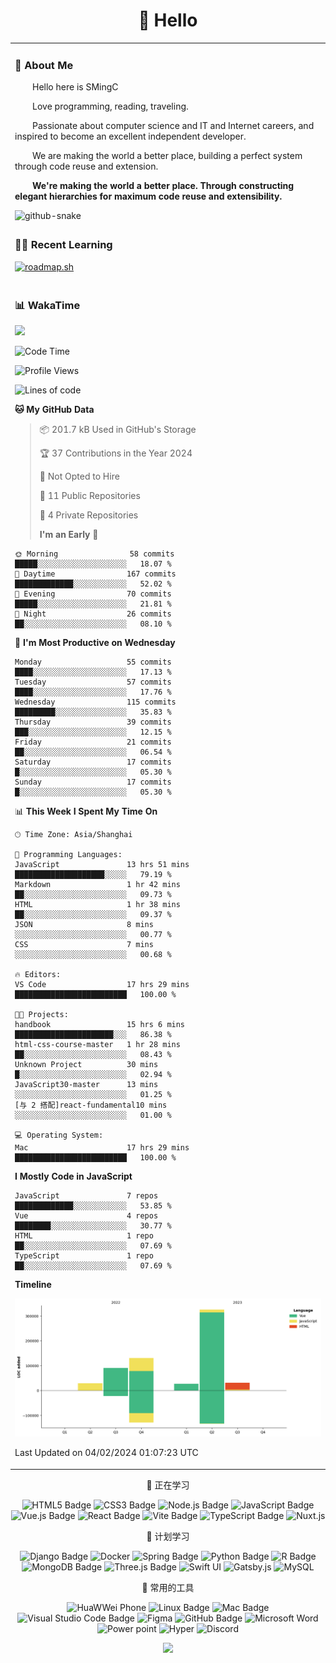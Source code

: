 <div align="center">

# 🙋 Hello

<table>
<tr><td>
  
### 🤺 About Me

<p>&emsp;&emsp;Hello here is SMingC</p>
<p>&emsp;&emsp;Love programming, reading, traveling.</p>
<p>&emsp;&emsp;Passionate about computer science and IT and Internet careers, and inspired to become an excellent independent developer.</p>
<p>&emsp;&emsp;We are making the world a better place, building a perfect system through code reuse and extension.</p>
<p><strong>&emsp;&emsp;We're making the world a better place. Through constructing elegant hierarchies for maximum code reuse and extensibility.</strong></p>
<img
  alt="github-snake"
  src="https://cdn.jsdelivr.net/gh/SMingC/SMingC/profile-snake-contrib/github-contribution-grid-snake.svg"
/>

</td></tr>

<tr><td>

### 🤾‍♂️ Recent Learning

<a href="https://roadmap.sh"><img src="https://api.roadmap.sh/v1-badge/wide/648eb21e779070ae62492d7a?variant=dark" alt="roadmap.sh"/></a>

</td></tr>

<tr><td>

### 📊 WakaTime

  <img src="https://github-readme-stats.vercel.app/api/wakatime?username=SMingC&layout=compact&text_color=f0f6fc&bg_color=111111&hide_border=true&hide_title=true" />

<!--START_SECTION:waka-->

![Code Time](http://img.shields.io/badge/Code%20Time-167%20hrs%2028%20mins-blue)

![Profile Views](http://img.shields.io/badge/Profile%20Views-0-blue)

![Lines of code](https://img.shields.io/badge/From%20Hello%20World%20I%27ve%20Written-659.5%20thousand%20lines%20of%20code-blue)

**🐱 My GitHub Data**

> 📦 201.7 kB Used in GitHub's Storage
>
> 🏆 37 Contributions in the Year 2024
>
> 🚫 Not Opted to Hire
>
> 📜 11 Public Repositories
>
> 🔑 4 Private Repositories
>
> **I'm an Early 🐤**

```text
🌞 Morning                58 commits          █████░░░░░░░░░░░░░░░░░░░░   18.07 %
🌆 Daytime                167 commits         █████████████░░░░░░░░░░░░   52.02 %
🌃 Evening                70 commits          █████░░░░░░░░░░░░░░░░░░░░   21.81 %
🌙 Night                  26 commits          ██░░░░░░░░░░░░░░░░░░░░░░░   08.10 %
```

📅 **I'm Most Productive on Wednesday**

```text
Monday                   55 commits          ████░░░░░░░░░░░░░░░░░░░░░   17.13 %
Tuesday                  57 commits          ████░░░░░░░░░░░░░░░░░░░░░   17.76 %
Wednesday                115 commits         █████████░░░░░░░░░░░░░░░░   35.83 %
Thursday                 39 commits          ███░░░░░░░░░░░░░░░░░░░░░░   12.15 %
Friday                   21 commits          ██░░░░░░░░░░░░░░░░░░░░░░░   06.54 %
Saturday                 17 commits          █░░░░░░░░░░░░░░░░░░░░░░░░   05.30 %
Sunday                   17 commits          █░░░░░░░░░░░░░░░░░░░░░░░░   05.30 %
```

📊 **This Week I Spent My Time On**

```text
🕑︎ Time Zone: Asia/Shanghai

💬 Programming Languages:
JavaScript               13 hrs 51 mins      ████████████████████░░░░░   79.19 %
Markdown                 1 hr 42 mins        ██░░░░░░░░░░░░░░░░░░░░░░░   09.73 %
HTML                     1 hr 38 mins        ██░░░░░░░░░░░░░░░░░░░░░░░   09.37 %
JSON                     8 mins              ░░░░░░░░░░░░░░░░░░░░░░░░░   00.77 %
CSS                      7 mins              ░░░░░░░░░░░░░░░░░░░░░░░░░   00.68 %

🔥 Editors:
VS Code                  17 hrs 29 mins      █████████████████████████   100.00 %

🐱‍💻 Projects:
handbook                 15 hrs 6 mins       ██████████████████████░░░   86.38 %
html-css-course-master   1 hr 28 mins        ██░░░░░░░░░░░░░░░░░░░░░░░   08.43 %
Unknown Project          30 mins             █░░░░░░░░░░░░░░░░░░░░░░░░   02.94 %
JavaScript30-master      13 mins             ░░░░░░░░░░░░░░░░░░░░░░░░░   01.25 %
[与 2 搭配]react-fundamental10 mins             ░░░░░░░░░░░░░░░░░░░░░░░░░   01.00 %

💻 Operating System:
Mac                      17 hrs 29 mins      █████████████████████████   100.00 %
```

**I Mostly Code in JavaScript**

```text
JavaScript               7 repos             █████████████░░░░░░░░░░░░   53.85 %
Vue                      4 repos             ████████░░░░░░░░░░░░░░░░░   30.77 %
HTML                     1 repo              ██░░░░░░░░░░░░░░░░░░░░░░░   07.69 %
TypeScript               1 repo              ██░░░░░░░░░░░░░░░░░░░░░░░   07.69 %
```

**Timeline**

![Lines of Code chart](https://raw.githubusercontent.com/SMingC/SMingC/main/assets/bar_graph.png)

Last Updated on 04/02/2024 01:07:23 UTC

<!--END_SECTION:waka-->

</td></tr>
</table>

<!--  skill badge 技能徽章 -->

💪 正在学习

![HTML5 Badge](https://img.shields.io/badge/HTML5-E34F26?logo=html5&logoColor=fff&style=flat)
![CSS3 Badge](https://img.shields.io/badge/CSS3-1572B6?logo=css3&logoColor=fff&style=flat)
![Node.js Badge](https://img.shields.io/badge/Node.js-393?logo=nodedotjs&logoColor=fff&style=flat)
![JavaScript Badge](https://img.shields.io/badge/JavaScript-F7DF1E?logo=javascript&logoColor=000&style=flat)
![Vue.js Badge](https://img.shields.io/badge/Vue.js-4FC08D?logo=vuedotjs&logoColor=fff&style=flat)
![React Badge](https://img.shields.io/badge/React-61DAFB?logo=react&logoColor=000&style=flat)
![Vite Badge](https://img.shields.io/badge/Vite-646CFF?logo=vite&logoColor=fff&style=flat)
![TypeScript Badge](https://img.shields.io/badge/TypeScript-3178C6?logo=typescript&logoColor=fff&style=flat)
![Nuxt.js](https://img.shields.io/badge/nuxt-%23057748?logo=Nuxt.js)

🧠 计划学习

![Django Badge](https://img.shields.io/badge/Django-092E20?logo=django&logoColor=fff&style=flat)
![Docker](https://img.shields.io/badge/Docker-%23003472?logo=Docker)
![Spring Badge](https://img.shields.io/badge/Spring-6DB33F?logo=spring&logoColor=fff&style=flat)
![Python Badge](https://img.shields.io/badge/Python-3776AB?logo=python&logoColor=fff&style=flat)
![R Badge](https://img.shields.io/badge/R-276DC3?logo=r&logoColor=fff&style=flat)
![MongoDB Badge](https://img.shields.io/badge/MongoDB-47A248?logo=mongodb&logoColor=fff&style=flat)
![Three.js Badge](https://img.shields.io/badge/Three.js-092E20?logo=threedotjs&logoColor=fff&style=flat)
![Swift UI](https://img.shields.io/badge/swift-%23eacd76?logo=swift)
![Gatsby.js](https://img.shields.io/badge/gatsby-%234b5cc4?logo=Gatsby)
![MySQL](https://img.shields.io/badge/mysql-%23e29c45?logo=MySQL)

🧰 常用的工具

![HuaWWei Phone](https://img.shields.io/badge/HuaWei-%23f20c00?logo=HuaWei)
![Linux Badge](https://img.shields.io/badge/Linux-FCC624?logo=linux&logoColor=000&style=flat)
![Mac Badge](https://img.shields.io/badge/Mac-black?logo=Apple)
![Visual Studio Code Badge](https://img.shields.io/badge/Visual%20Studio%20Code-007ACC?logo=visualstudiocode&logoColor=fff&style=flat)
![Figma](https://img.shields.io/badge/Figma-white?logo=Figma)
![GitHub Badge](https://img.shields.io/badge/GitHub-181717?logo=github&logoColor=fff&style=flat)
![Microsoft Word](https://img.shields.io/badge/Microsoft_Word-%23177cb0?logo=Microsoft%20Word)
![Power point](https://img.shields.io/badge/PowerPoint-%23fa8c35?logo=Microsoft%20PowerPoint)
![Hyper](https://img.shields.io/badge/Hyper-black?logo=Hyper)
![Discord](https://img.shields.io/badge/Discord-%23003472?logo=Discord)

<!-- programming tool icon 编程工具图标 -->

<img src="https://skillicons.dev/icons?i=sass,ts,jest,express,nuxt,firebase,gatsby,js,vue,react,redux,docker,discord,mongodb,stackoverflow,idea,git,vscode,github,gitlab,figma,vite,svg,next,gulp,webpack,bootstrap,jquery,swift,prisma" /><br>
